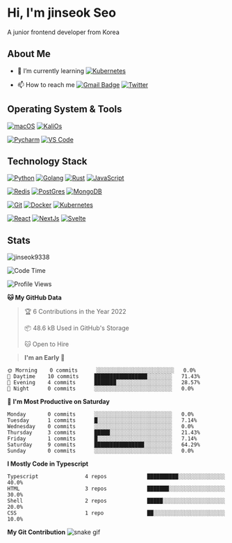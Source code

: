 # Hi, I'm jinseok Seo

A junior frontend developer from Korea

## About Me

- 🌱 I’m currently learning [![Kubernetes](https://img.shields.io/badge/-Kubernetes-005571?style=for-the-badge&logo=Kubernetes&logoColor=ffffff)](https://kubernetes.io/)

- 📫 How to reach me [![Gmail Badge](https://img.shields.io/badge/-gmail-c14438?style=for-the-badge&logo=Gmail&logoColor=ffffff)](jinseok9338@gmail.com) [![Twitter](https://img.shields.io/badge/twitter-1DA1F2.svg?style=for-the-badge&logo=twitter&logoColor=ffffff)](https://twitter.com/jinseok9338)

## Operating System & Tools

[![macOS](https://img.shields.io/badge/macOS-Mojave-292e33?style=flat-square&logo=apple&logoColor=ffffff)](https://www.apple.com/macos/mojave/)
[![KaliOs](https://img.shields.io/badge/KaliOs-7.0-blue?style=flat-square&logo=Linux&logoColor=262577)](https://www.centos.org/)

[![Pycharm](https://img.shields.io/badge/IDE-PyCharm-yellow?style=flat-square&logo=JetBrains)](https://www.jetbrains.com/pycharm/)
[![VS Code](https://img.shields.io/badge/IDE-VSCode-%23007ACC?style=flat-square&logo=Visual-studio-code)](https://code.visualstudio.com/)

## Technology Stack

[![Python](https://img.shields.io/badge/-Python-3776AB?style=flat-square&logo=python&logoColor=ffffff)](https://www.python.org/)
[![Golang](https://img.shields.io/badge/-Golang-00ADD8?style=flat-square&logo=go&logoColor=ffffff)](https://golang.org/)
[![Rust](https://img.shields.io/badge/-Rust-000000?style=flat-square&logo=rust&logoColor=ffffff)](https://www.rust-lang.org/)
[![JavaScript](https://img.shields.io/badge/-JavaScript-%23F7DF1C?style=flat-square&logo=javascript&logoColor=000000&labelColor=%23F7DF1C&color=%23FFCE5A)](https://www.javascript.com/)

[![Redis](https://img.shields.io/badge/-Redis-DC382D?style=flat-square&logo=Redis&logoColor=ffffff)](https://redis.io/)
[![PostGres](https://img.shields.io/badge/-PostGresSQL-4479A1?style=flat-square&logo=PostgreSQL&logoColor=ffffff)](https://www.mysql.com/)
[![MongoDB](https://img.shields.io/badge/-MongoDB-47A248?style=flat-square&logo=MongoDB&logoColor=ffffff)](https://www.mongodb.com/)

[![Git](https://img.shields.io/badge/-Git-%23F05032?style=flat-square&logo=git&logoColor=%23ffffff)](https://git-scm.com/)
[![Docker](https://img.shields.io/badge/-Docker-2496ED?style=flat-square&logo=docker&logoColor=ffffff)](https://www.docker.com/)
[![Kubernetes](https://img.shields.io/badge/-Kubernetes-326CE5?style=flat-square&logo=Kubernetes&logoColor=ffffff)](https://kubernetes.io/)

[![React](https://img.shields.io/badge/-React-61DAFB?style=flat-square&logo=React&logoColor=%23ffffff)](https://git-scm.com/)
[![NextJs](https://img.shields.io/badge/-Next.js-000000?style=flat-square&logo=Next.js&logoColor=ffffff)](https://www.docker.com/)
[![Svelte](https://img.shields.io/badge/-Svelte-FF3E00?style=flat-square&logo=Svelte&logoColor=ffffff)](https://kubernetes.io/)

## Stats

<p><img src="https://github-readme-stats.vercel.app/api?username=jinseok9338&show_icons=true&theme=dracula" alt="jinseok9338" /></p>

<!--START_SECTION:waka-->

![Code Time](http://img.shields.io/badge/Code%20Time-2%2C158%20hrs%2046%20mins-blue)

![Profile Views](http://img.shields.io/badge/Profile%20Views-164-blue)

**🐱 My GitHub Data**

> 🏆 6 Contributions in the Year 2022
>
> 📦 48.6 kB Used in GitHub's Storage
>
> 🐱 Open to Hire

> **I'm an Early 🐤**

```text
🌞 Morning    0 commits      ░░░░░░░░░░░░░░░░░░░░░░░░░   0.0%
🌆 Daytime    10 commits     █████████████████░░░░░░░░   71.43%
🌃 Evening    4 commits      ███████░░░░░░░░░░░░░░░░░░   28.57%
🌙 Night      0 commits      ░░░░░░░░░░░░░░░░░░░░░░░░░   0.0%
```

📅 **I'm Most Productive on Saturday**

```text
Monday       0 commits      ░░░░░░░░░░░░░░░░░░░░░░░░░   0.0%
Tuesday      1 commits      █░░░░░░░░░░░░░░░░░░░░░░░░   7.14%
Wednesday    0 commits      ░░░░░░░░░░░░░░░░░░░░░░░░░   0.0%
Thursday     3 commits      █████░░░░░░░░░░░░░░░░░░░░   21.43%
Friday       1 commits      █░░░░░░░░░░░░░░░░░░░░░░░░   7.14%
Saturday     9 commits      ████████████████░░░░░░░░░   64.29%
Sunday       0 commits      ░░░░░░░░░░░░░░░░░░░░░░░░░   0.0%
```

**I Mostly Code in Typescript**

```text
Typescript               4 repos             ██████████░░░░░░░░░░░░░░░   40.0%
HTML                     3 repos             ███████░░░░░░░░░░░░░░░░░░   30.0%
Shell                    2 repos             █████░░░░░░░░░░░░░░░░░░░░   20.0%
CSS                      1 repo              ██░░░░░░░░░░░░░░░░░░░░░░░   10.0%
```
**My Git Contribution**
![snake gif](https://github.com/jinseok9338/jinseok9338/blob/output/github-contribution-grid-snake.gif)
